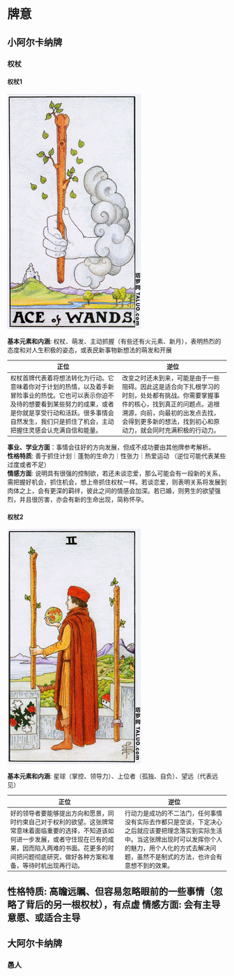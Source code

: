 # 牌意
## 小阿尔卡纳牌
### 权杖
#### 权杖1
![权杖1](../picture/qz1z.jpg ':size=20%')

**基本元素和内涵**:
权杖、萌发、主动抓握（有些还有火元素、新月），表明热烈的态度和对人生积极的姿态，或表民新事物新想法的萌发和开展

| **正位** | **逆位** |
|---|---|
|权杖首牌代表着将想法转化为行动。它意味着你对于计划的热情，以及着手新冒险事业的热忱。它也可以表示你迫不及待的想要看到某些努力的成果，或者是你就是享受行动和活跃。很多事情会自然发生，我们只是抓住了机会，主动把握住灵感会认充满自信和能量。| 改变之时还未到来，可能是由于一些阻碍。因此这是适合向下扎根学习的时刻，处处都有挑战。你需要掌握事件的核心，找到真正的问题点。追根溯源，向前，向最初的出发点去找，会得到更多新的想法，找到初心和原动力，就会同时充满积极的行动力。|

**事业、学业方面**：事情会往好的方向发展，但成不成功要由其他牌参考解析。  
**性格特质**:
善于抓住计划｜蓬勃的生命力｜性张力｜热爱运动   （逆位可能代表某些过度或者不足）  
**情感方面**:
说明具有很强的控制欲，若还未谈恋爱，那么可能会有一段新的关系，需把握好机会，抓住机会，想上帝抓住权杖一样。若谈恋爱，则表明关系将发展到肉体之上，会有更深的羁绊，彼此之间的情感会加深。若已婚，则男生的欲望强烈，并且很厉害，亦会有新的生命出现，简称怀孕。


#### 权杖2
![权杖2](../picture/qz2z.jpg)

**基本元素和内涵**:
星球（掌控、领导力）、上位者（孤独、自负）、望远（代表远见）

| **正位** | **逆位** |
|---|---|
|好的领导者要能够提出方向和愿景，同时约束自己对于权利的欲望。这张牌常常意味着面临重要的选择，不知道该如何进一步发展，或者守住现在已有的成果，因而陷入两难的书面。花更多的时间把问题彻底研究，做好各种方案和准备，等待时机出现再行动。|行动力是成功的不二法门，任何事情没有实际去作都只是空谈，下定决心之后就应该要把理念落实到实际生活中。当这张牌出现时可以发挥你个人的魅力，用个人化的方式去解决问题，虽然不是制式的方法，也许会有意想不到的效果。|

**性格特质**: 高瞻远瞩、但容易忽略眼前的一些事情（忽略了背后的另一根权杖），有点虚
**情感方面**: 会有主导意愿、或适合主导
---

## 大阿尔卡纳牌
### 愚人
